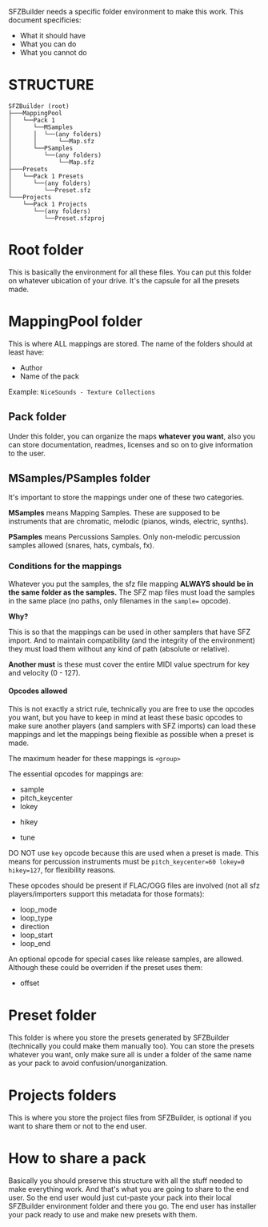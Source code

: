SFZBuilder needs a specific folder environment to make this work. This document specificies:
* What it should have
* What you can do
* What you cannot do

# STRUCTURE
```
SFZBuilder (root)
├───MappingPool
│   └──Pack 1
│      └──MSamples
│      │  └──(any folders)
│      │      └──Map.sfz
│      └──PSamples
│         └──(any folders)
│             └──Map.sfz
├───Presets
│   └──Pack 1 Presets
│      └──(any folders)
│         └──Preset.sfz
└───Projects
    └──Pack 1 Projects
       └──(any folders)
          └──Preset.sfzproj
```
# Root folder
This is basically the environment for all these files. You can put this folder on whatever ubication of your drive. It's the capsule for all the presets made.

# MappingPool folder
This is where ALL mappings are stored. The name of the folders should at least have:
* Author
* Name of the pack

Example: `NiceSounds - Texture Collections`

## Pack folder
Under this folder, you can organize the maps **whatever you want**, also you can store documentation, readmes, licenses and so on to give information to the user.
## MSamples/PSamples folder
It's important to store the mappings under one of these two categories.

**MSamples** means Mapping Samples. These are supposed to be instruments that are chromatic, melodic (pianos, winds, electric, synths).

**PSamples** means Percussions Samples. Only non-melodic percussion samples allowed (snares, hats, cymbals, fx).

### Conditions for the mappings
Whatever you put the samples, the sfz file mapping **ALWAYS should be in the same folder as the samples.** The SFZ map files must load the samples in the same place (no paths, only filenames in the `sample=` opcode).

**Why?** 

This is so that the mappings can be used in other samplers that have SFZ import. And to maintain compatibility (and the integrity of the environment) they must load them without any kind of path (absolute or relative).

**Another must** is these must cover the entire MIDI value spectrum for key and velocity (0 - 127).

#### Opcodes allowed
This is not exactly a strict rule, technically you are free to use the opcodes you want, but you have to keep in mind at least these basic opcodes to make sure another players (and samplers with SFZ imports) can load these mappings and let the mappings being flexible as possible when a preset is made.

The maximum header for these mappings is `<group>`

The essential opcodes for mappings are:
* sample
* pitch_keycenter
* lokey
+ hikey
* tune

DO NOT use `key` opcode because this are used when a preset is made. This means for percussion instruments must be `pitch_keycenter=60 lokey=0 hikey=127`, for flexibility reasons.

These opcodes should be present if FLAC/OGG files are involved (not all sfz players/importers support this metadata for those formats):
* loop_mode
* loop_type
* direction
* loop_start
* loop_end

An optional opcode for special cases like release samples, are allowed. Although these could be overriden if the preset uses them:
* offset

# Preset folder
This folder is where you store the presets generated by SFZBuilder (technically you could make them manually too). You can store the presets whatever you want, only make sure all is under a folder of the same name as your pack to avoid confusion/unorganization.

# Projects folders
This is where you store the project files from SFZBuilder, is optional if you want to share them or not to the end user.

# How to share a pack
Basically you should preserve this structure with all the stuff needed to make everything work. And that's what you are going to share to the end user. So the end user would just cut-paste your pack into their local SFZBuilder environment folder and there you go. The end user has installer your pack ready to use and make new presets with them.
